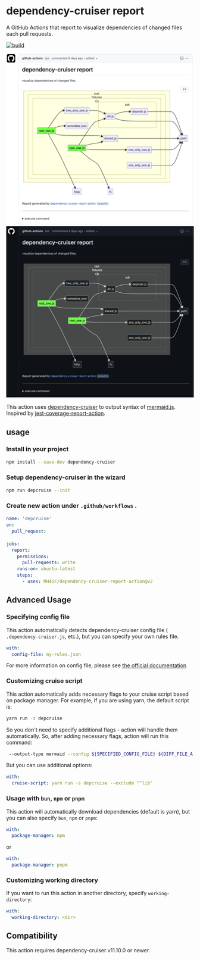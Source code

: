 # dependency-cruiser report

A GitHub Actions that report to visualize dependencies of changed files each pull requests.

[![build](https://github.com/MH4GF/dependency-cruiser-report-action/actions/workflows/build.yml/badge.svg)](https://github.com/MH4GF/dependency-cruiser-report-action/actions/workflows/build.yml)

![sample](./docs/assets/sample-light.png#gh-light-mode-only)![sample](./docs/assets/sample-dark.png#gh-dark-mode-only)

This action uses [dependency-cruiser](https://github.com/sverweij/dependency-cruiser) to output syntax of [mermaid.js](https://github.com/mermaid-js/mermaid). Inspired by [jest-coverage-report-action](https://github.com/ArtiomTr/jest-coverage-report-action).

## usage

### Install in your project

```bash
npm install --save-dev dependency-cruiser
```

### Setup dependency-cruiser in the wizard

```bash
npm run depcruise --init
```

### Create new action under `.github/workflows` .

```yaml
name: 'depcruise'
on:
  pull_request:

jobs:
  report:
    permissions:
      pull-requests: write
    runs-on: ubuntu-latest
    steps:
      - uses: MH4GF/dependency-cruiser-report-action@v2
```

## Advanced Usage

### Specifying config file

This action automatically detects dependency-cruiser config file ( `.dependency-cruiser.js`, etc.), but you can specify your own rules file.

```yaml
with:
  config-file: my-rules.json
```

For more information on config file, please see [the official documentation](https://github.com/sverweij/dependency-cruiser/blob/develop/doc/cli.md#--config---validate)

### Customizing cruise script

This action automatically adds necessary flags to your cruise script based on package manager. For example, if you are using yarn, the default script is:

```bash
yarn run -s depcruise
```

So you don't need to specify additional flags - action will handle them automatically. So, after adding necessary flags, action will run this command:

```bash
 --output-type mermaid --config ${SPECIFIED_CONFIG_FILE} ${DIFF_FILE_A DIFF_FILE_B ...etc}
```

But you can use additional options:

```yaml
with:
  cruise-script: yarn run -s depcruise --exclude "^lib"
```

### Usage with `bun`, `npm` or `pnpm`

This action will automatically download dependencies (default is yarn), but you can also specify `bun`, `npm` or `pnpm`:

```yaml
with:
  package-manager: npm
```

or

```yaml
with:
  package-manager: pnpm
```

### Customizing working directory

If you want to run this action in another directory, specify `working-directory`:

```yaml
with:
  working-directory: <dir>
```

## Compatibility

This action requires dependency-cruiser v11.10.0 or newer.
